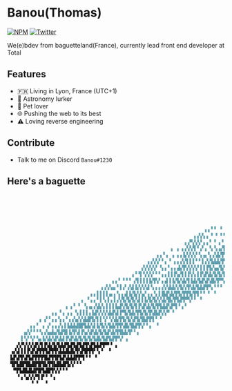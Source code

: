 # Banou(Thomas)

[![NPM](https://img.shields.io/badge/npm-Banou26-red)](https://www.npmjs.com/~banou26)
[![Twitter](https://img.shields.io/twitter/url?style=social&url=https%3A%2F%2Ftwitter.com%2Fbanou26)](https://twitter.com/banou26)

We(e)bdev from baguetteland(France), currently lead front end developer at Total

## Features

- :fr: Living in Lyon, France (UTC+1)
- :milky_way: Astronomy lurker
- :dog: Pet lover
- :globe_with_meridians: Pushing the web to its best
- :warning: Loving reverse engineering

## Contribute

- Talk to me on Discord `Banou#1230`

## Here's a baguette
```md
                                                                                     ▖    ▖▖▖▖▖
                                                                                ▗ ▖▖▝ ▘▝▖▌▌▌▌▄▐▐▗
                                                                            ▗▗▐▝▖▚▗ ▘▝ ▚▞▙▚▚▚▞▐▐▐
                                                                          ▝▝▝▞▖▌▌▚▘▞▝▖▘▙▜▞▌▌▌▌▌▌▌▘
                                                                      ▗ ▖▝ ▝▗▗▝▞▐▗▚▚▚▚▜▙▚▚▜▐▐▞▟▐▝
                                                                ▖▖▘▘ ▘  ▗ ▘▚▚▜▚▚▚▗▚▚▚▜▚▚▜▐▐▐▐▝
                                                            ▗▗▚▚▗ ▘▝ ▘▘▝▗▝▞▞▛▟▗▚▐▝▌▙▜▐▞▞▞▞▞
                                                         ▗▗▀▞▞▞▗▗▝ ▘▗▝▝▞▞▟▟▜▚▚▚▚▚▜▐▐▐▞▞▞▝
                                                     ▖ ▖▗▗▚▚▜▝▗▘▖▝▖▚▗▞▙▛▛▞▞▟▐▚▜▐▐▐▞▟▝▝
                                                ▗▗▝▗ ▗ ▖▖▙▚▚▚▘▚▗▖▚▗▚▙▜▚▌▛▞▛▞▞▛▞▙▚▌▌▘▝
                                             ▗▗▚▚▘▘▖▝ ▖▖▞▞▌▌▌▘▘▌▞▞▙▙▙▜▚▜▞▛▞▞▙▜▞▞▝
                                           ▗▚▚▚▚▘▝▖▖▘▖▖▟▞▛▞▞▞▞▐▐▐▜▞▄▞▙▜▞▟▞▛▜▝▖▝
                                        ▗▝▝▌▚▚▚▘▘▘▖▖▌▌▛▄▜▐▐▚▚▐▐▚▛▟▞▙▜▞▙▜▞▞▝▖▘
                                  ▖▖▘▝▝▝ ▞▌▌▌▌▙▜▚▘▖▟▐▐▞▙▚▙▜▐▟▞▙▛▟▚█▞▛▀▞▗  ▘
                              ▗▗▚▚▄▝▐▗▘▞▟▐▞▞▞▟▝▖▖▖▞▞▟▟▞▞▙▚▜▚▙▜▟▟▜▀▖▘▘▘
                           ▖▖▌▌▌▌▄▗▝▖▖▟▐▞▙▚▚▞▗▗▝▖▌█▟▚▙▜▜▞▛▛▙▜▜▝▝ ▘ ▘
                        ▖ ▘▖▖▘▌▚▐▗▐▗▚▜▞▙▜▞▟▐▐▞▙▜▞▞▟▞█▞▛▙▛▛▀▞▝ ▝
                   ▖▗▝ ▘ ▚▗▖▞▟▞▖▌▌▌▙▟▚▜▞▙▜▐▚▛▟▞▙▜▜▟▟▚▛▜▝▗▝
              ▗▗ ▘▖▗▗ ▚▐▐▐▗▐▟▚▚▚▚▙▛▟▐▀▙▜▟▞▛▙▜▞▛▟▙▛▞▞▘▝
          ▗ ▞▝▗▗▝▖▖▘▖▞▄▚▚▙█▜▞▌▌▚▘▚▚▙▜▜▞▙▚▛▙▜▙▛▛▌▘▝
       ▗▗▝ ▗ ▞▗▗▗▚▐▐▟▟▟█▛▙▙▚▌▙▜▞▞▙▙▜▜▚█▞█▟▜▚▘▘▖ ▝
     ▗▞▞▝▝▝▖▞▄▟▄▜▟▜▌▙▜▚▌▛▄▚▛▟▞▙▜▟▚▙▜▜▙▙▜▘▘▖
    ▐▝▞▝▞▝▄▐▞▟▞▟▚▙▌▛▟▚▙▜▞▙▜▞▙█▞▙▛▙▛▛▚▘▗
   ▞▞▚▚▚▚▛▞▌▛▟▞▙▜▟▟▜▟▜▟▜▟▜▚▛▙▙▛▛▀▝ ▖
 ▗▞▟▐▐▐▚▛▟▜▜▜▟▜▜▚▙▙█▟▙▜▚▛█▜▜▘▚▝  ▘
 ▙▛▟▜▚▛▙▛▛▛▛█▟▜▜▛▙▛▟▟▟▛▛▜▝▝ ▝
 ▜▛▙█▛█▙█▛█▜▙▜▜▙█▙█▜▞▞▝▝
  ▀▛▙█▙█▟▛█▜▟█▜▚▚▘▘▘
   ▝▗▝▄▚▚▀▌▛▝ ▘▖
        ▘▝  ▝
```
